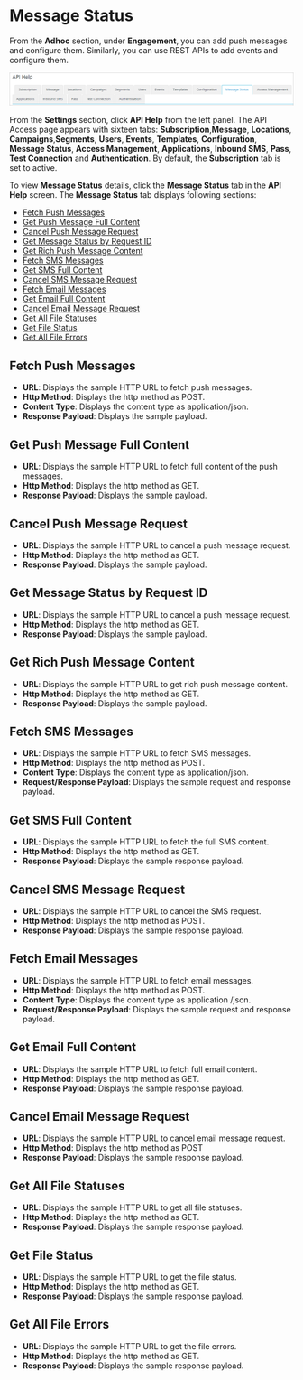                            

Message Status
==============

From the **Adhoc** section, under **Engagement**, you can add push messages and configure them. Similarly, you can use REST APIs to add events and configure them.

![](../Resources/Images/Settings/API_Help/message_statusstrip_637x74.png)

From the **Settings** section, click **API Help** from the left panel. The API Access page appears with sixteen tabs: **Subscription**,**Message**, **Locations**, **Campaigns**,**Segments**, **Users**, **Events**, **Templates**, **Configuration**, **Message Status**, **Access Management**, **Applications**, **Inbound SMS**, **Pass**, **Test Connection** and **Authentication**. By default, the **Subscription** tab is set to active.

To view **Message Status** details, click the **Message Status** tab in the **API Help** screen. The **Message Status** tab displays following sections:

*   [Fetch Push Messages](#fetch-push-messages)
*   [Get Push Message Full Content](#get-push-message-full-content)
*   [Cancel Push Message Request](#cancel-push-message-request)
*   [Get Message Status by Request ID](#get-message-status-by-request-id)
*   [Get Rich Push Message Content](#get-rich-push-message-content)
*   [Fetch SMS Messages](#fetch-sms-messages)
*   [Get SMS Full Content](#get-sms-full-content)
*   [Cancel SMS Message Request](#cancel-sms-message-request)
*   [Fetch Email Messages](#fetch-email-messages)
*   [Get Email Full Content](#get-email-full-content)
*   [Cancel Email Message Request](#cancel-email-message-request)
*   [Get All File Statuses](#get-all-file-statuses)
*   [Get File Status](#get-file-status)
*   [Get All File Errors](#get-all-file-errors)

Fetch Push Messages
-------------------

*   **URL**: Displays the sample HTTP URL to fetch push messages.
*   **Http Method**: Displays the http method as POST.
*   **Content Type**: Displays the content type as application/json.
*   **Response Payload**: Displays the sample payload.

Get Push Message Full Content
-----------------------------

*   **URL**: Displays the sample HTTP URL to fetch full content of the push messages.
*   **Http Method**: Displays the http method as GET.
*   **Response Payload**: Displays the sample payload.

Cancel Push Message Request
---------------------------

*   **URL**: Displays the sample HTTP URL to cancel a push message request.
*   **Http Method**: Displays the http method as GET.
*   **Response Payload**: Displays the sample payload.

Get Message Status by Request ID
--------------------------------

*   **URL**: Displays the sample HTTP URL to cancel a push message request.
*   **Http Method**: Displays the http method as GET.
*   **Response Payload**: Displays the sample payload.

Get Rich Push Message Content
-----------------------------

*   **URL**: Displays the sample HTTP URL to get rich push message content.
*   **Http Method**: Displays the http method as GET.
*   **Response Payload**: Displays the sample payload.

Fetch SMS Messages
------------------

*   **URL**: Displays the sample HTTP URL to fetch SMS messages.
*   **Http Method**: Displays the http method as POST.
*   **Content Type**: Displays the content type as application/json.
*   **Request/Response Payload**: Displays the sample request and response payload.

Get SMS Full Content
--------------------

*   **URL**: Displays the sample HTTP URL to fetch the full SMS content.
*   **Http Method**: Displays the http method as GET.
*   **Response Payload**: Displays the sample response payload.

Cancel SMS Message Request
--------------------------

*   **URL**: Displays the sample HTTP URL to cancel the SMS request.
*   **Http Method**: Displays the http method as POST.
*   **Response Payload**: Displays the sample response payload.

Fetch Email Messages
--------------------

*   **URL**: Displays the sample HTTP URL to fetch email messages.
*   **Http Method**: Displays the http method as POST.
*   **Content Type**: Displays the content type as application /json.
*   **Request/Response Payload**: Displays the sample request and response payload.

Get Email Full Content
----------------------

*   **URL**: Displays the sample HTTP URL to fetch full email content.
*   **Http Method**: Displays the http method as GET.
*   **Response Payload**: Displays the sample response payload.

Cancel Email Message Request
----------------------------

*   **URL**: Displays the sample HTTP URL to cancel email message request.
*   **Http Method**: Displays the http method as POST
*   **Response Payload**: Displays the sample response payload.

Get All File Statuses
---------------------

*   **URL**: Displays the sample HTTP URL to get all file statuses.
*   **Http Method**: Displays the http method as GET.
*   **Response Payload**: Displays the sample response payload.

Get File Status
---------------

*   **URL**: Displays the sample HTTP URL to get the file status.
*   **Http Method**: Displays the http method as GET.
*   **Response Payload**: Displays the sample response payload.

Get All File Errors
-------------------

*   **URL**: Displays the sample HTTP URL to get the file errors.
*   **Http Method**: Displays the http method as GET.
*   **Response Payload**: Displays the sample response payload.
